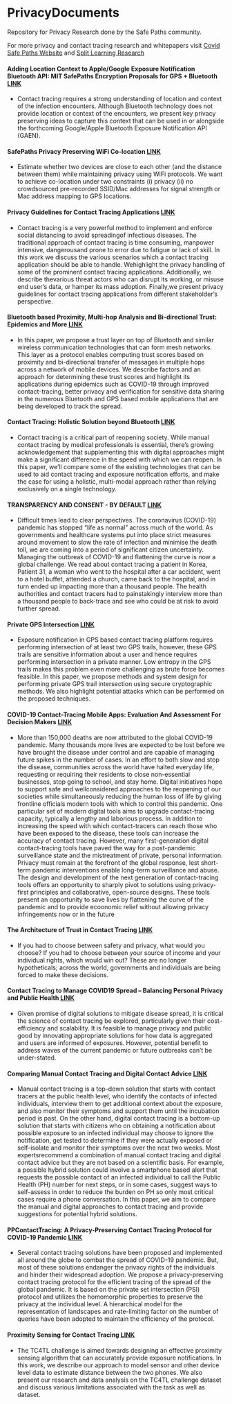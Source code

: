 # PrivacyDocuments
Repository for Privacy Research done by the Safe Paths community.

For more privacy and contact tracing research and whitepapers visit [Covid Safe Paths Website](http://covidsafepaths.org/) and [Split Learning Research](https://splitlearning.github.io/)

#### Adding Location Context to Apple/Google Exposure Notification Bluetooth API: MIT SafePaths Encryption Proposals for GPS + Bluetooth [LINK](https://github.com/PrivateKit/PrivacyDocuments/blob/master/LocationContext.pdf)
 - Contact tracing requires a strong understanding of location and context of the infection encounters. Although Bluetooth technology does not provide location or context of the encounters, we present key privacy preserving ideas to capture this context that can be used in or alongside the forthcoming Google/Apple Bluetooth Exposure Notification API (GAEN).

#### SafePaths Privacy Preserving WiFi Co-location [LINK](https://github.com/PrivateKit/PrivacyDocuments/blob/master/WiFiPrivacy.pdf)
 - Estimate whether two devices are close to each other (and the distance between them) while maintaining privacy using WiFi protocols. We want to achieve co-location under two constraints (i) privacy (ii) no crowdsourced pre-recorded SSID/Mac addresses for signal strength or Mac address mapping to GPS locations.


#### Privacy Guidelines for Contact Tracing Applications [LINK](https://github.com/PrivateKit/PrivacyDocuments/blob/master/PrivacyGuideline.pdf)
 - Contact tracing is a very powerful method to implement and enforce social distancing to avoid spreadingof infectious diseases. The traditional approach of contact tracing is time consuming, manpower intensive, dangerousand prone to error due to fatigue or lack of skill. In this work we discuss the various scenarios which a contact tracing application should be able to handle. Wehighlight the privacy handling of some of the prominent contact tracing applications. Additionally, we describe thevarious threat actors who can disrupt its working, or misuse end user’s data, or hamper its mass adoption. Finally,we present privacy guidelines for contact tracing applications from different stakeholder’s perspective.

#### Bluetooth based Proximity, Multi-hop Analysis and Bi-directional Trust: Epidemics and More [LINK](https://github.com/PrivateKit/PrivacyDocuments/blob/master/ContactTracingBeyondBluetooth.pdf)
 - In this paper, we propose a trust layer on top of Bluetooth and similar wireless communication
technologies that can form mesh networks. This layer as a protocol enables computing trust scores based
on proximity and bi-directional transfer of messages in multiple hops across a network of mobile devices.
We describe factors and an approach for determining these trust scores and highlight its applications
during epidemics such as COVID-19 through improved contact-tracing, better privacy and verification
for sensitive data sharing in the numerous Bluetooth and GPS based mobile applications that are being
developed to track the spread.

#### Contact Tracing: Holistic Solution beyond Bluetooth [LINK](https://github.com/PrivateKit/PrivacyDocuments/blob/master/ContactTracingBeyondBluetooth.pdf)
 - Contact tracing is a critical part of reopening society. While manual contact tracing by medical professionals is
essential, there’s growing acknowledgement that supplementing this with digital approaches might make a
significant difference in the speed with which we can reopen. In this paper, we’ll compare some of the existing technologies that can be used to aid contact tracing and
exposure notification efforts, and make the case for using a holistic, multi-modal approach rather than relying
exclusively on a single technology.

#### TRANSPARENCY AND CONSENT - BY DEFAULT [LINK](https://github.com/PrivateKit/PrivacyDocuments/blob/master/TransparencyConsent.pdf)
 - Difficult times lead to clear perspectives. The coronavirus (COVID-19) pandemic has stopped “life as normal” across
much of the world. As governments and healthcare systems put into place strict measures around movement to
slow the rate of infection and minimise the death toll, we are coming into a period of significant citizen
uncertainty. Managing the outbreak of COVID-19 and flattening the curve is now a global challenge. We read about contact tracing a patient in Korea, Patient 31, a woman who went to the hospital after a car
accident, went to a hotel buffet, attended a church, came back to the hospital, and in turn ended up impacting
more than a thousand people. The health authorities and contact tracers had to painstakingly interview more than
a thousand people to back-trace and see who could be at risk to avoid further spread.

#### Private GPS Intersection [LINK](https://github.com/PrivateKit/PrivacyDocuments/blob/master/GpsEncryption.pdf)
 - Exposure notification in GPS based contact tracing platform requires performing intersection of at least two GPS trails, however, these GPS trails are sensitive information about a user and hence requires performing intersection in a private manner. Low entropy in the GPS trails makes this problem even more challenging as brute force becomes feasible. In this paper, we propose methods and system design for performing private GPS trail intersection using secure cryptographic methods. We also highlight potential attacks which can be performed on the proposed techniques.
 
#### COVID-19 Contact-Tracing Mobile Apps: Evaluation And Assessment For Decision Makers [LINK](https://github.com/PrivateKit/PrivacyDocuments/blob/master/apps-evaluation.pdf)
 - More than 150,000 deaths are now attributed to the global COVID-19 pandemic. Many thousands more lives are expected to be lost before we have brought the disease under control and are capable of managing future spikes in the number of cases. In an effort to both slow and stop the disease, communities across the world have halted everyday life, requesting or requiring their residents to close non-essential businesses, stop going to school, and stay home. Digital initiatives hope to support safe and wellconsidered approaches to the reopening of our societies while simultaneously reducing the human loss of life by giving frontline officials modern tools with
which to control this pandemic.
   One particular set of modern digital tools aims to upgrade contact-tracing capacity, typically a lengthy and laborious process. In addition to increasing the speed with which contact-tracers can reach those who have been exposed to the disease, these tools can increase the accuracy of contact tracing. However, many first-generation digital contact-tracing tools have paved the way for a post-pandemic surveillance state and the mistreatment of private, personal information. Privacy must remain at the forefront of the global response, lest short-term pandemic interventions enable long-term surveillance and abuse. The design and development of the next generation of contact-tracing tools offers an opportunity to sharply pivot to solutions using privacy-first principles and collaborative, open-source designs. These tools present an opportunity to save lives by flattening the curve of the pandemic and to provide ecoonomic relief without allowing privacy infringements now or in the future

#### The Architecture of Trust in Contact Tracing [LINK](https://github.com/PrivateKit/PrivacyDocuments/blob/master/evaluating-contact-tracing-apps.pdf)
 - If you had to choose between safety and privacy, what would you choose? If you had to choose between your source of income and your individual rights, which would win out? These are no longer hypotheticals; across the world, governments and individuals are being forced to make these decisions.

#### Contact Tracing to Manage COVID19 Spread – Balancing Personal Privacy and Public Health [LINK](https://github.com/PrivateKit/PrivacyDocuments/blob/master/contact-tracing-public-health.pdf)
 - Given promise of digital solutions to mitigate disease spread, it is critical the science of contact tracing be explored, particularly given their cost-efficiency and scalability. It is feasible to manage privacy and public good by innovating appropriate solutions for how data is aggregated and users are informed of exposures. However, potential benefit to address waves of the current pandemic or future outbreaks can’t be under-stated.
 
 #### Comparing Manual Contact Tracing and Digital Contact Advice [LINK](https://github.com/PrivateKit/PrivacyDocuments/blob/master/comparing_tracing.pdf)
 
 - Manual contact tracing is a top-down solution that starts with contact tracers at the public health
level, who identify the contacts of infected individuals, interview them to get additional context
about the exposure, and also monitor their symptoms and support them until the incubation period
is past. On the other hand, digital contact tracing is a bottom-up solution that starts with citizens
who on obtaining a notification about possible exposure to an infected individual may choose to
ignore the notification, get tested to determine if they were actually exposed or self-isolate and
monitor their symptoms over the next two weeks. Most expertsrecommend a combination of manual
contact tracing and digital contact advice but they are not based on a scientific basis. For example, a
possible hybrid solution could involve a smartphone based alert that requests the possible contact of
an infected individual to call the Public Health (PH) number for next steps, or in some cases, suggest
ways to self-assess in order to reduce the burden on PH so only most critical cases require a phone
conversation. In this paper, we aim to compare the manual and digital approaches to contact tracing
and provide suggestions for potential hybrid solutions.

#### PPContactTracing: A Privacy-Preserving Contact Tracing Protocol for COVID-19 Pandemic [LINK](https://github.com/PrivateKit/PrivacyDocuments/blob/master/ppcontacttracing.pdf)

- Several contact tracing solutions have been proposed
and implemented all around the globe to combat the spread of
COVID-19 pandemic. But, most of these solutions endanger the
privacy rights of the individuals and hinder their widespread
adoption. We propose a privacy-preserving contact tracing protocol for the efficient tracing of the spread of the global pandemic.
It is based on the private set intersection (PSI) protocol and
utilizes the homomorphic properties to preserve the privacy at
the individual level. A hierarchical model for the representation
of landscapes and rate-limiting factor on the number of queries
have been adopted to maintain the efficiency of the protocol.

#### Proximity Sensing for Contact Tracing [LINK](https://github.com/PrivateKit/PrivacyDocuments/blob/master/proximity-sensing-for-contact-tracing.pdf)

- The TC4TL challenge is aimed towards designing an
effective proximity sensing algorithm that can accurately provide
exposure notifications. In this work, we describe our approach
to model sensor and other device level data to estimate distance
between the two phones. We also present our research and data
analysis on the TC4TL challenge dataset and discuss various
limitations associated with the task as well as dataset.
 
